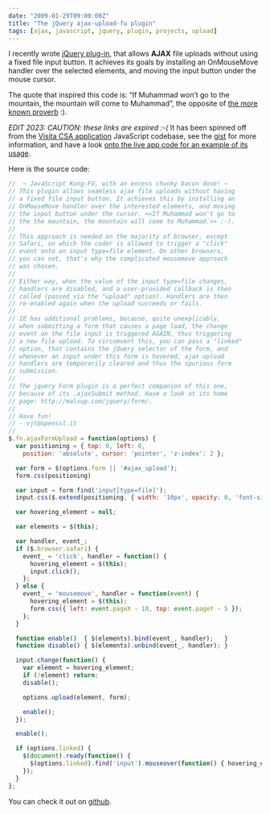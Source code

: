 ```yaml
---
date: "2009-01-29T09:00:00Z"
title: "The jQuery ajax-upload-fu plugin"
tags: [ajax, javascript, jquery, plugin, projects, upload]
---
```


I recently wrote [jQuery plug-in](http://gist.github.com/54441), that allows
**AJAX** file uploads without using a fixed file input button. It achieves its
goals by installing an OnMouseMove handler over the selected elements, and
moving the input button under the mouse cursor.

The quote that inspired this code is: “If Muhammad won’t go to the mountain,
the mountain will come to Muhammad”, the opposite of [the more known
proverb](http://en.wikipedia.org/wiki/If_the_mountain_won't_come_to_Muhammad)
:).

*EDIT 2023: CAUTION: these links are expired :-(*
It has been spinned off from the [Visita CSA
application](http://www.visitacsa.it/) JavaScript codebase, see the
[gist](http://gist.github.com/54441) for more information, and have a look
[onto the live app code for an example of its
usage](http://www.visitacsa.it/javascripts/business-registration.js).

Here is the source code:

```javascript
//  ~ JavaScript Kung-FU, with an excess chunky bacon dose! ~
// This plugin allows seamless ajax file uploads without having
// a fixed file input button. It achieves this by installing an
// OnMouseMove handler over the interested elements, and moving
// the input button under the cursor. <<If Muhammad won't go to
// the the mountain, the mountain will come to Muhammad.>> :-).
//
// This approach is needed on the majority of browser, except
// Safari, on which the coder is allowed to trigger a "click" 
// event onto an input type=file element. On other browsers,
// you can not, that's why the complicated mousemove approach
// was chosen.
//
// Either way, when the value of the input type=file changes,
// handlers are disabled, and a user-provided callback is then
// called (passed via the "upload" option). Handlers are then
// re-enabled again when the upload succeeds or fails.
//
// IE has additional problems, because, quite unexplicably,
// when submitting a form that causes a page load, the change
// event on the file input is triggered AGAIN, thus triggering
// a new file upload. To circumvent this, you can pass a "linked" 
// option, that contains the jQuery selector of the form, and
// whenever an input under this form is hovered, ajax upload
// handlers are temporarily cleared and thus the spurious form
// submission.
//
// The jquery Form plugin is a perfect companion of this one,
// because of its .ajaxSubmit method. Have a look at its home
// page: http://malsup.com/jquery/form/.
// 
// Have fun!
// - vjt@openssl.it
//
$.fn.ajaxFormUpload = function(options) {
  var positioning = { top: 0, left: 0,
    position: 'absolute', cursor: 'pointer', 'z-index': 2 };

  var form = $(options.form || '#ajax_upload');
  form.css(positioning)

  var input = form.find('input[type=file]');
  input.css($.extend(positioning, { width: '10px', opacity: 0, 'font-size':'0px' }));

  var hovering_element = null;

  var elements = $(this);

  var handler, event_;
  if ($.browser.safari) {
    event_ = 'click', handler = function() {
      hovering_element = $(this);
      input.click();
    };
  } else {
    event_ = 'mousemove', handler = function(event) {
      hovering_element = $(this);
      form.css({ left: event.pageX - 10, top: event.pageY - 5 });
    };
  }

  function enable()  { $(elements).bind(event_, handler);   }
  function disable() { $(elements).unbind(event_, handler); }

  input.change(function() {
    var element = hovering_element;
    if (!element) return;
    disable();

    options.upload(element, form);

    enable();
  });

  enable();

  if (options.linked) {
    $(document).ready(function() {
      $(options.linked).find('input').mouseover(function() { hovering_element = null; });
    });
  }
};
```

You can check it out on [github](http://gist.github.com/54441).
